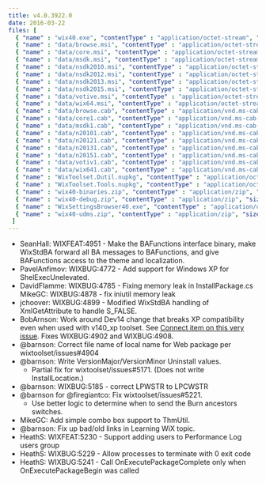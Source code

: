 ```yaml
---
title: v4.0.3922.0
date: 2016-03-22
files: [
  { "name" : "wix40.exe", "contentType" : "application/octet-stream", "size" : 761496, "title" : "WiX v4.0 Toolset install.", "promoted" : true },
  { "name" : "data/browse.msi", "contentType" : "application/octet-stream", "size" : 339968 },
  { "name" : "data/core.msi", "contentType" : "application/octet-stream", "size" : 290816 },
  { "name" : "data/msdk.msi", "contentType" : "application/octet-stream", "size" : 57344 },
  { "name" : "data/nsdk2010.msi", "contentType" : "application/octet-stream", "size" : 45056 },
  { "name" : "data/nsdk2012.msi", "contentType" : "application/octet-stream", "size" : 45056 },
  { "name" : "data/nsdk2013.msi", "contentType" : "application/octet-stream", "size" : 45056 },
  { "name" : "data/nsdk2015.msi", "contentType" : "application/octet-stream", "size" : 45056 },
  { "name" : "data/votive.msi", "contentType" : "application/octet-stream", "size" : 286720 },
  { "name" : "data/wix64.msi", "contentType" : "application/octet-stream", "size" : 32768 },
  { "name" : "data/browse.cab", "contentType" : "application/vnd.ms-cab-compressed", "size" : 914591 },
  { "name" : "data/core1.cab", "contentType" : "application/vnd.ms-cab-compressed", "size" : 8242267 },
  { "name" : "data/msdk1.cab", "contentType" : "application/vnd.ms-cab-compressed", "size" : 2009157 },
  { "name" : "data/n20101.cab", "contentType" : "application/vnd.ms-cab-compressed", "size" : 2513754 },
  { "name" : "data/n20121.cab", "contentType" : "application/vnd.ms-cab-compressed", "size" : 2988682 },
  { "name" : "data/n20131.cab", "contentType" : "application/vnd.ms-cab-compressed", "size" : 2986954 },
  { "name" : "data/n20151.cab", "contentType" : "application/vnd.ms-cab-compressed", "size" : 3277950 },
  { "name" : "data/votiv1.cab", "contentType" : "application/vnd.ms-cab-compressed", "size" : 919517 },
  { "name" : "data/wix641.cab", "contentType" : "application/vnd.ms-cab-compressed", "size" : 587 },
  { "name" : "WixToolset.Dutil.nupkg", "contentType" : "application/octet-stream", "size" : 11723648 },
  { "name" : "WixToolset.Tools.nupkg", "contentType" : "application/octet-stream", "size" : 6422813 },
  { "name" : "wix40-binaries.zip", "contentType" : "application/zip", "size" : 30367660, "title" : "WiX v4.0 binaries for situations where install cannot be used.", "protected" : true },
  { "name" : "wix40-debug.zip", "contentType" : "application/zip", "size" : 57936142, "title" : "WiX v4.0 source and symbols for debugging purposes.", "protected" : true },
  { "name" : "WixSettingsBrowser40.exe", "contentType" : "application/octet-stream", "size" : 1728571, "title" : "WiX v4.0 Toolset settings engine plus browser.", "protected" : true },
  { "name" : "wix40-udms.zip", "contentType" : "application/zip", "size" : 67652, "title" : "WiX v4.0 settings definitions.", "protected" : true }
 ]
---
```


* SeanHall: WIXFEAT:4951 - Make the BAFunctions interface binary, make WixStdBA forward all BA messages to BAFunctions, and give BAFunctions access to the theme and localization.
* PavelAnfimov: WIXBUG:4772 - Add support for Windows XP for ShelExecUnelevated.
* DavidFlamme: WIXBUG:4785 - Fixing memory leak in InstallPackage.cs
MikeGC: WIXBUG:4878 - fix iniutil memory leak
* jchoover: WIXBUG:4899 - Modified WixStdBA handling of XmlGetAttribute to handle S_FALSE.
* BobArnson: Work around Dev14 change that breaks XP compatibility even when used with v140_xp toolset. See [Connect item on this very issue](https://connect.microsoft.com/VisualStudio/feedback/details/1789709/visual-c-2015-runtime-broken-on-windows-server-2003-c-11-magic-statics). Fixes WIXBUG:4902 and WIXBUG:4908.
* @barnson: Correct file name of local name for Web package per wixtoolset/issues#4904
* @barnson: Write VersionMajor/VersionMinor Uninstall values.
  * Partial fix for wixtoolset/issues#5171. (Does not write InstallLocation.)
* @barnson: WIXBUG:5185 - correct LPWSTR to LPCWSTR
* @barnson for @firegiantco: Fix wixtoolset/issues#5221.
  * Use better logic to determine when to send the Burn ancestors switches.
* MikeGC: Add simple combo box support to ThmUtil.
* @barnson: Fix up bad/old links in Learning WiX topic.
* HeathS: WIXFEAT:5230 - Support adding users to Performance Log users group
* HeathS: WIXBUG:5229 - Allow processes to terminate with 0 exit code
* HeathS: WIXBUG:5241 - Call OnExecutePackageComplete only when OnExecutePackageBegin was called